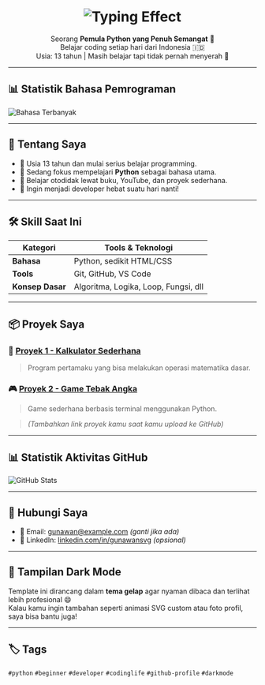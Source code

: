 <div align="center">

# <img src="https://readme-typing-effect.vercel.app/?text=Hai%2C+Gunawan-svg&color=%2300ff87&size=45px&center=true " alt="Typing Effect"/>

Seorang **Pemula Python yang Penuh Semangat** 🐍  
Belajar coding setiap hari dari Indonesia 🇮🇩  
Usia: 13 tahun | Masih belajar tapi tidak pernah menyerah 💪

</div>

---

## 📊 Statistik Bahasa Pemrograman

![Bahasa Terbanyak](https://github-readme-top-langs.vercel.app/api/top-langs/?username=Gunawan-svg&theme=onedark )

---

## 🧠 Tentang Saya

- 🚀 Usia 13 tahun dan mulai serius belajar programming.
- 🐍 Sedang fokus mempelajari **Python** sebagai bahasa utama.
- 📘 Belajar otodidak lewat buku, YouTube, dan proyek sederhana.
- 🤝 Ingin menjadi developer hebat suatu hari nanti!

---

## 🛠 Skill Saat Ini

| Kategori         | Tools & Teknologi                      |
|------------------|----------------------------------------|
| **Bahasa**       | Python, sedikit HTML/CSS               |
| **Tools**        | Git, GitHub, VS Code                   |
| **Konsep Dasar** | Algoritma, Logika, Loop, Fungsi, dll   |

---

## 📦 Proyek Saya

### 🎯 [Proyek 1 - Kalkulator Sederhana](https://github.com/Gunawan-svg/proyek-kalkulator )
> Program pertamaku yang bisa melakukan operasi matematika dasar.

### 🎮 [Proyek 2 - Game Tebak Angka](https://github.com/Gunawan-svg/game-tebak-angka )
> Game sederhana berbasis terminal menggunakan Python.

> *(Tambahkan link proyek kamu saat kamu upload ke GitHub)*

---

## 📊 Statistik Aktivitas GitHub

![GitHub Stats](https://github-readme-stats.vercel.app/api?username=Gunawan-svg&show_icons=true&theme=onedark )

---

## 🤝 Hubungi Saya

- 📧 Email: [gunawan@example.com](mailto:gunawan@example.com) *(ganti jika ada)*
- 💼 LinkedIn: [linkedin.com/in/gunawansvg](https://linkedin.com/in/gunawansvg ) *(opsional)*

---

## 🌙 Tampilan Dark Mode

Template ini dirancang dalam **tema gelap** agar nyaman dibaca dan terlihat lebih profesional 😄  
Kalau kamu ingin tambahan seperti animasi SVG custom atau foto profil, saya bisa bantu juga!

---

## 🏷️ Tags
`#python` `#beginner` `#developer` `#codinglife` `#github-profile` `#darkmode`
    
